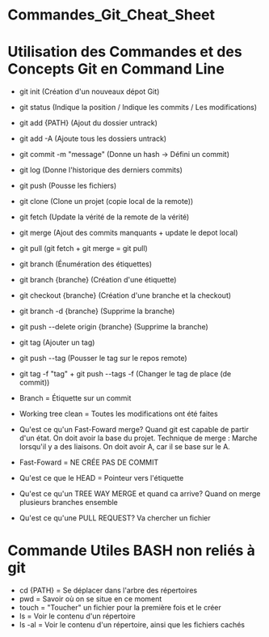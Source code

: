 # Commandes_Git_Cheat_Sheet

# Utilisation des Commandes et des Concepts Git en Command Line

* git init (Création d'un nouveaux dépot Git)
* git status (Indique la position / Indique les commits / Les modifications)
* git add {PATH} (Ajout du dossier untrack)
* git add -A (Ajoute tous les dossiers untrack)
* git commit -m "message" (Donne un hash -> Défini un commit)
* git log (Donne l'historique des derniers commits)
* git push (Pousse les fichiers)
* git clone (Clone un projet (copie local de la remote))
* git fetch (Update la vérité de la remote de la vérité)
* git merge (Ajout des commits manquants + update le depot local)
* git pull (git fetch + git merge = git pull)
* git branch (Énumération des étiquettes)
* git branch {branche} (Création d'une étiquette)
* git checkout {branche} (Création d'une branche et la checkout)
* git branch -d {branche} (Supprime la branche)
* git push --delete origin {branche} (Supprime la branche)
* git tag (Ajouter un tag)
* git push --tag (Pousser le tag sur le repos remote)
* git tag -f "tag" + git push --tags -f (Changer le tag de place (de commit))

* Branch = Étiquette sur un commit
* Working tree clean = Toutes les modifications ont été faites
* Qu'est ce qu'un Fast-Foward merge?
Quand git est capable  de partir d'un état. On doit avoir la base du projet. Technique de merge : Marche lorsqu'il y a des liaisons. On doit avoir A, car il se base sur le A.
* Fast-Foward = NE CRÉE PAS DE COMMIT
* Qu'est ce que le HEAD = Pointeur vers l'étiquette
* Qu'est ce qu'un TREE WAY MERGE et quand ca arrive?
Quand on merge plusieurs branches ensemble
* Qu'est ce qu'une PULL REQUEST?
Va chercher un fichier

# Commande Utiles BASH non reliés à git
* cd {PATH}
= Se déplacer dans l'arbre des répertoires
* pwd
= Savoir où on se situe en ce moment
* touch
= "Toucher" un fichier pour la première fois et le créer
* ls
= Voir le contenu d'un  répertoire
* ls -al
= Voir le contenu d'un répertoire, ainsi que les fichiers cachés

